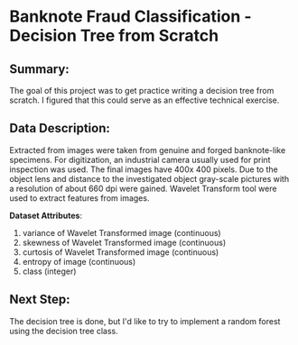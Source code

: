 # Banknote Fraud Classification - Decision Tree from Scratch
## Summary: ##
The goal of this project was to get practice writing a decision tree from scratch. I figured that this could serve as an effective technical exercise.
 
## **Data Description**:
Extracted from images were taken from genuine and forged banknote-like specimens. For digitization, an industrial camera usually used for print inspection was used. The final images have 400x 400 pixels. Due to the object lens and distance to the investigated object gray-scale pictures with a resolution of about 660 dpi were gained. Wavelet Transform tool were used to extract features from images.

**Dataset Attributes**:
1. variance of Wavelet Transformed image (continuous)
2. skewness of Wavelet Transformed image (continuous)
3. curtosis of Wavelet Transformed image (continuous)
4. entropy of image (continuous)
5. class (integer)

## Next Step:
The decision tree is done, but I'd like to try to implement a random forest using the decision tree class. 

